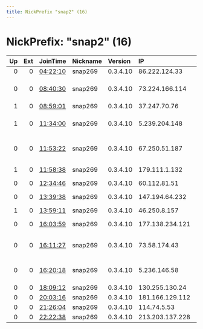 ```yaml
---
title: NickPrefix "snap2" (16)
---
```


# NickPrefix: "snap2" (16)

|   Up |   Ext | JoinTime                                                                                            | Nickname   | Version   | IP              | AS                                 | CC   |   ORp |   Dirp | OS    | Contact   |   eFamMembers |
|-----:|------:|:----------------------------------------------------------------------------------------------------|:-----------|:----------|:----------------|:-----------------------------------|:-----|------:|-------:|:------|:----------|--------------:|
|    0 |     0 | [04:22:10](https://metrics.torproject.org/rs.html#details/E1023BBD81020A35C365669BA6210461FE20F5EF) | snap269    | 0.3.4.10  | 86.222.124.33   | Orange                             | fr   | 42583 |      0 | Linux | None      |             1 |
|    0 |     0 | [08:40:30](https://metrics.torproject.org/rs.html#details/03F21FC55C5C61B1DECC49FFF968784CAEBBE80E) | snap269    | 0.3.4.10  | 73.224.166.114  | Comcast Cable Communications, LLC  | us   | 44865 |      0 | Linux | None      |             1 |
|    1 |     0 | [08:59:01](https://metrics.torproject.org/rs.html#details/0650F584DC956BE8505F8F27880483BA3BC5A25E) | snap269    | 0.3.4.10  | 37.247.70.76    | Envia Tel GmbH                     | de   | 45279 |      0 | Linux | None      |             1 |
|    1 |     0 | [11:34:00](https://metrics.torproject.org/rs.html#details/996C85C0103D0923A5DF5AE4632E20DA75A7ABC5) | snap269    | 0.3.4.10  | 5.239.204.148   | Iran Telecommunication Company PJS | ir   | 46507 |      0 | Linux | None      |             1 |
|    0 |     0 | [11:53:22](https://metrics.torproject.org/rs.html#details/DFC015A659DB487685B2AC663A1B295D2156BFCD) | snap269    | 0.3.4.10  | 67.250.51.187   | Charter Communications Inc         | us   | 44509 |      0 | Linux | None      |             1 |
|    1 |     0 | [11:58:38](https://metrics.torproject.org/rs.html#details/085179F4FBA291AE193DAB0AFA7AA71254266F4B) | snap269    | 0.3.4.10  | 179.111.1.132   | TELEFu00D4NICA BRASIL S.A          | br   | 34463 |      0 | Linux | None      |             1 |
|    0 |     0 | [12:34:46](https://metrics.torproject.org/rs.html#details/AB40227306B9DCA5233ED1830B88B6822AB5C545) | snap269    | 0.3.4.10  | 60.112.81.51    | Softbank BB Corp.                  | jp   | 37275 |      0 | Linux | None      |             1 |
|    0 |     0 | [13:39:38](https://metrics.torproject.org/rs.html#details/604127332A1FDF3ACA15BF903ACE37C0E78135D7) | snap269    | 0.3.4.10  | 147.194.64.232  | Comwave Telecom Inc.               | ca   | 39639 |      0 | Linux | None      |             1 |
|    1 |     0 | [13:59:11](https://metrics.torproject.org/rs.html#details/C9075EE6DA26E6A9D3E5B9BC6E9C023442C1828C) | snap269    | 0.3.4.10  | 46.250.8.157    | TOV TRK Briz                       | ua   | 39189 |      0 | Linux | None      |             1 |
|    0 |     0 | [16:03:59](https://metrics.torproject.org/rs.html#details/872B5FD0651395DDE43438F715F9AF87C3C3ABA6) | snap269    | 0.3.4.10  | 177.138.234.121 | TELEFu00D4NICA BRASIL S.A          | br   | 40537 |      0 | Linux | None      |             1 |
|    0 |     0 | [16:11:27](https://metrics.torproject.org/rs.html#details/EB39BA1C3A99DC5DF5B3A555150DC1D07550334E) | snap269    | 0.3.4.10  | 73.58.174.43    | Comcast Cable Communications, LLC  | us   | 35265 |      0 | Linux | None      |             1 |
|    0 |     0 | [16:20:18](https://metrics.torproject.org/rs.html#details/9CBD5F6AA7DD1301FB892F352A0249AC093DF7EF) | snap269    | 0.3.4.10  | 5.236.146.58    | Iran Telecommunication Company PJS | ir   | 36745 |      0 | Linux | None      |             1 |
|    0 |     0 | [18:09:12](https://metrics.torproject.org/rs.html#details/7245C48F0FA7E6B8ECCEACA5AA1236C9736416E5) | snap269    | 0.3.4.10  | 130.255.130.24  | Lancom Ltd.                        | ua   | 32875 |      0 | Linux | None      |             1 |
|    0 |     0 | [20:03:16](https://metrics.torproject.org/rs.html#details/5FCE9AB58C28386643F7AEC097B17D0E52771077) | snap269    | 0.3.4.10  | 181.166.129.112 | CABLEVISION S.A.                   | ar   | 43553 |      0 | Linux | None      |             1 |
|    0 |     0 | [21:26:04](https://metrics.torproject.org/rs.html#details/DB68BDC1995436DE5A81C3D9172D61DE627C22DC) | snap269    | 0.3.4.10  | 114.74.5.53     | Microplex PTY LTD                  | au   | 34541 |      0 | Linux | None      |             1 |
|    0 |     0 | [22:22:38](https://metrics.torproject.org/rs.html#details/8F0A5CC6CD6CC2B952AE7386A965248666FB675E) | snap269    | 0.3.4.10  | 213.203.137.228 | Irideos S.p.A.                     | it   | 39675 |      0 | Linux | None      |             1 |
